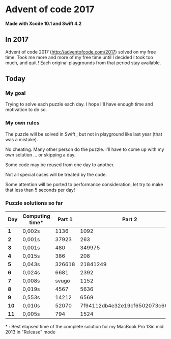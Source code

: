 # Advent of code 2017
**Made with Xcode 10.1 and Swift 4.2**

## In 2017
Advent of code 2017 (http://adventofcode.com/2017) solved on my free time.
Took me more and more of my free time until I decided I took too much, and quit !
Each original playgrounds from that period stay available.

## Today

### My goal
Trying to solve each puzzle each day. I hope I'll have enough time and motivation to do so.

### My own rules

The puzzle will be solved in Swift ; but not in playground like last year (that was a mistake).

No cheating. Many other person do the puzzle. I'll have to come up with my own solution ... or skipping a day.

Some code may be reused from one day to another.

Not all special cases will be treated by the code.

Some attention will be ported to performance consideration, let try to make that less than 5 seconds per day!

### Puzzle solutions so far

| Day    | Computing time* | Part 1   | Part 2     |
|--------|-----------------|----------|------------|
| **1**  | 0,002s          | 1136     | 1092       |
| **2**  | 0,001s          | 37923    | 263        |
| **3**  | 0,001s          | 480      | 349975     |
| **4**  | 0,015s          | 386      | 208        |
| **5**  | 0,043s          | 326618   | 21841249   |
| **6**  | 0,024s          | 6681     | 2392       |
| **7**  | 0,008s          | svugo    | 1152       |
| **8**  | 0,019s          | 4567     | 5636       |
| **9**  | 0,553s          | 14212    | 6569       |
| **10** | 0,010s          | 52070    | 7f94112db4e32e19cf6502073c66f9bb |
| **11** | 0,005s          | 794      | 1524       |

\* : Best elapsed time of the complete solution for my MacBook Pro 13in mid 2013 in "Release" mode
